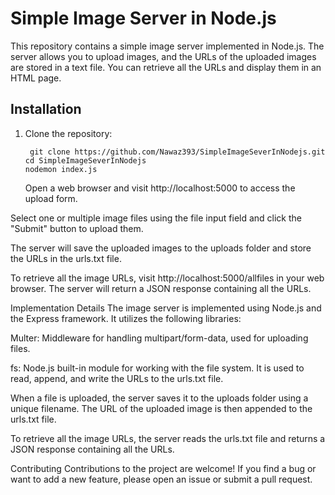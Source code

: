 # Simple Image Server in Node.js



This repository contains a simple image server implemented in Node.js. The server allows you to upload images, and the URLs of the uploaded images are stored in a text file. You can retrieve all the URLs and display them in an HTML page.

## Installation

1. Clone the repository:

   ```shell
    git clone https://github.com/Nawaz393/SimpleImageSeverInNodejs.git
   cd SimpleImageSeverInNodejs
   nodemon index.js
   ```
   Open a web browser and visit http://localhost:5000 to access the upload form.

Select one or multiple image files using the file input field and click the "Submit" button to upload them.

The server will save the uploaded images to the uploads folder and store the URLs in the urls.txt file.

To retrieve all the image URLs, visit http://localhost:5000/allfiles in your web browser. The server will return a JSON response containing all the URLs.

Implementation Details
The image server is implemented using Node.js and the Express framework. It utilizes the following libraries:

Multer: Middleware for handling multipart/form-data, used for uploading files.

fs: Node.js built-in module for working with the file system. It is used to read, append, and write the URLs to the urls.txt file.

When a file is uploaded, the server saves it to the uploads folder using a unique filename. The URL of the uploaded image is then appended to the urls.txt file.

To retrieve all the image URLs, the server reads the urls.txt file and returns a JSON response containing all the URLs.


Contributing
Contributions to the project are welcome! If you find a bug or want to add a new feature, please open an issue or submit a pull request.


